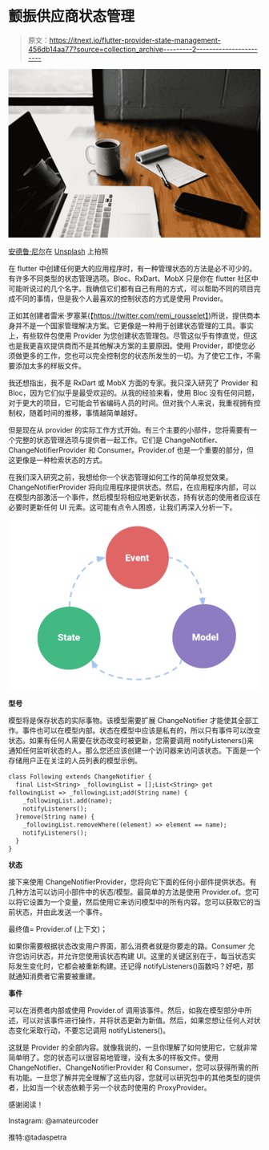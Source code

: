 # 颤振供应商状态管理

> 原文：<https://itnext.io/flutter-provider-state-management-456db14aa77?source=collection_archive---------2----------------------->

![](img/6be5521455f47e6f7d90b1ba0ecfb7cc.png)

[安德鲁·尼尔](https://unsplash.com/@andrewtneel?utm_source=medium&utm_medium=referral)在 [Unsplash](https://unsplash.com?utm_source=medium&utm_medium=referral) 上拍照

在 flutter 中创建任何更大的应用程序时，有一种管理状态的方法是必不可少的。有许多不同类型的状态管理选项。Bloc、RxDart、MobX 只是你在 flutter 社区中可能听说过的几个名字。我确信它们都有自己有用的方式，可以帮助不同的项目完成不同的事情，但是我个人最喜欢的控制状态的方式是使用 Provider。

正如其创建者雷米·罗塞莱(【https://twitter.com/remi_rousselet】)所说，提供商本身并不是一个国家管理解决方案。它更像是一种用于创建状态管理的工具。事实上，有些软件包使用 Provider 为您创建状态管理包。尽管这似乎有悖直觉，但这也是我更喜欢提供商而不是其他解决方案的主要原因。使用 Provider，即使您必须做更多的工作，您也可以完全控制您的状态所发生的一切。为了使它工作，不需要添加太多的样板文件。

我还想指出，我不是 RxDart 或 MobX 方面的专家。我只深入研究了 Provider 和 Bloc，因为它们似乎是最受欢迎的。从我的经验来看，使用 Bloc 没有任何问题，对于更大的项目，它可能会节省编码人员的时间。但对我个人来说，我重视拥有控制权，随着时间的推移，事情越简单越好。

但是现在从 provider 的实际工作方式开始。有三个主要的小部件，您将需要有一个完整的状态管理选项与提供者一起工作。它们是 ChangeNotifier、ChangeNotifierProvider 和 Consumer。Provider.of 也是一个重要的部分，但这更像是一种检索状态的方式。

在我们深入研究之前，我想给你一个状态管理如何工作的简单视觉效果。ChangeNotifierProvider 将向应用程序提供状态。然后，在应用程序内部，可以在模型内部激活一个事件，然后模型将相应地更新状态，持有状态的使用者应该在必要时更新任何 UI 元素。这可能有点令人困惑，让我们再深入分析一下。

![](img/b4c11d778a8a4449d46968697b41ae72.png)

**型号**

模型将是保存状态的实际事物。该模型需要扩展 ChangeNotifier 才能使其全部工作。事件也可以在模型内部。状态在模型中应该是私有的，所以只有事件可以改变状态。如果有任何人需要在状态改变时被更新，您需要调用 notifyListeners()来通知任何监听状态的人。那么您还应该创建一个访问器来访问该状态。下面是一个存储用户正在关注的人员列表的模型示例。

```
class Following extends ChangeNotifier {
  final List<String> _followingList = [];List<String> get followingList => _followingList;add(String name) {
    _followingList.add(name);
    notifyListeners();
  }remove(String name) {
    _followingList.removeWhere((element) => element == name);
    notifyListeners();
  }
}
```

**状态**

接下来使用 ChangeNotifierProvider，您将向它下面的任何小部件提供状态。有几种方法可以访问小部件中的状态/模型。最简单的方法是使用 Provider.of。您可以将它设置为一个变量，然后使用它来访问模型中的所有内容。您可以获取它的当前状态，并由此发送一个事件。

最终值= Provider.of <foo>(上下文)；</foo>

如果你需要根据状态改变用户界面，那么消费者就是你要走的路。Consumer 允许您访问状态，并允许您使用该状态构建 UI。这里的关键区别在于，每当状态实际发生变化时，它都会被重新构建。还记得 notifyListeners()函数吗？好吧，那就通知消费者它需要被重建。

**事件**

可以在消费者内部或使用 Provider.of 调用该事件。然后，如我在模型部分中所述，可以对该事件进行操作，并将状态更新为新值。然后，如果您想让任何人对状态变化采取行动，不要忘记调用 notifyListeners()。

这就是 Provider 的全部内容。就像我说的，一旦你理解了如何使用它，它就非常简单明了。您的状态可以很容易地管理，没有太多的样板文件。使用 ChangeNotifier、ChangeNotifierProvider 和 Consumer，您可以获得所需的所有功能。一旦您了解并完全理解了这些内容，您就可以研究包中的其他类型的提供者，比如当一个状态依赖于另一个状态时使用的 ProxyProvider。

感谢阅读！

Instagram: @amateurcoder

推特:@tadaspetra